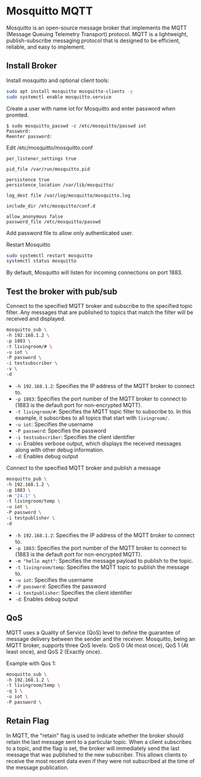# Mosquitto MQTT

Mosquitto is an open-source message broker that implements the MQTT (Message Queuing Telemetry Transport) protocol. MQTT is a lightweight, publish-subscribe messaging protocol that is designed to be efficient, reliable, and easy to implement.

## Install Broker

Install mosquitto and optional client tools:
```bash
sudo apt install mosquitto mosquitto-clients -y
sudo systemctl enable mosquitto.service
```

Create a user with name iot for Mosquitto and enter password when promted.
```console
$ sudo mosquitto_passwd -c /etc/mosquitto/passwd iot
Password: 
Reenter password: 
```

Edit /etc/mosquitto/mosquitto.conf
```
per_listener_settings true

pid_file /var/run/mosquitto.pid

persistence true
persistence_location /var/lib/mosquitto/

log_dest file /var/log/mosquitto/mosquitto.log

include_dir /etc/mosquitto/conf.d

allow_anonymous false
password_file /etc/mosquitto/passwd
```
Add password file to allow only authenticated user.


Restart Mosquitto
```bash
sudo systemctl restart mosquitto
systemctl status mosquitto
```

By default, Mosquitto will listen for incoming connections on port 1883. 

## Test the broker with pub/sub

Connect to the specified MQTT broker and subscribe to the specified topic filter. Any messages that are published to topics that match the filter will be received and displayed.

```bash
mosquitto_sub \
-h 192.168.1.2 \
-p 1883 \
-t livingroom/# \
-u iot \
-P password \
-i testsubscriber \
-v \
-d
```

- `-h 192.168.1.2`: Specifies the IP address of the MQTT broker to connect to.
- `-p 1883`: Specifies the port number of the MQTT broker to connect to (1883 is the default port for non-encrypted MQTT).
- `-t livingroom/#`: Specifies the MQTT topic filter to subscribe to. In this example, it subscribes to all topics that start with `livingroom/`.
- `-u iot`: Specifies the username
- `-P password`: Specifies the password
- `-i testsubscriber`: Specifies the client identifier
- `-v`: Enables verbose output, which displays the received messages along with other debug information.
- `-d`: Enables debug output


Connect to the specified MQTT broker and publish a message 
```bash
mosquitto_pub \
-h 192.168.1.2 \
-p 1883 \
-m "24.1" \
-t livingroom/temp \
-u iot \
-P password \
-i testpublisher \
-d
```

- `-h 192.168.1.2`: Specifies the IP address of the MQTT broker to connect to.
- `-p 1883`: Specifies the port number of the MQTT broker to connect to (1883 is the default port for non-encrypted MQTT).
- `-m "hello mqtt"`: Specifies the message payload to publish to the topic.
- `-t livingroom/temp`: Specifies the MQTT topic to publish the message to.
- `-u iot`: Specifies the username
- `-P password`: Specifies the password
- `-i testpublisher`: Specifies the client identifier
- `-d`: Enables debug output

## QoS

MQTT uses a Quality of Service (QoS) level to define the guarantee of message delivery between the sender and the receiver. Mosquitto, being an MQTT broker, supports three QoS levels: QoS 0 (At most once), QoS 1 (At least once), and QoS 2 (Exactly once).

Example with Qos 1:
```bash
mosquitto_sub \
-h 192.168.1.2 \
-t livingroom/temp \
-q 1 \
-u iot \
-P password \
```

## Retain Flag
In MQTT, the "retain" flag is used to indicate whether the broker should retain the last message sent to a particular topic. When a client subscribes to a topic, and the flag is set, the broker will immediately send the last message that was published to the new subscriber. This allows clients to receive the most recent data even if they were not subscribed at the time of the message publication.